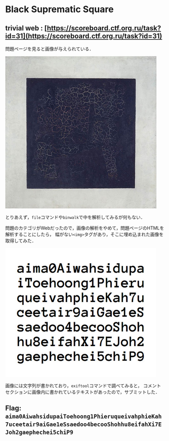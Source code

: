 
# Black Suprematic Square
## trivial web : [https://scoreboard.ctf.org.ru/task?id=31](https://scoreboard.ctf.org.ru/task?id=31)

問題ページを見ると画像が与えられている．

![](./Black_Suprematic_Square.jpg)

とりあえず，`file`コマンドや`binwalk`で中を解析してみるが何もない．

問題のカテゴリがWebだったので，画像の解析をやめて，問題ページのHTMLを解析することにしたら，
幅がない`<img>`タグがあり，そこに埋め込まれた画像を取得してみた．

![](./Black_And_White_Symbols.jpg)

画像には文字列が書かれており，`exiftool`コマンドで調べてみると，
コメントセクションに画像内に書かれているテキストがあったので，サブミットした．

## Flag: `aima0AiwahsidupaiToehoong1PhieruqueivahphieKah7uceetair9aiGae1eSsaedoo4becooShohhu8eifahXi7EJoh2gaephechei5chiP9`

